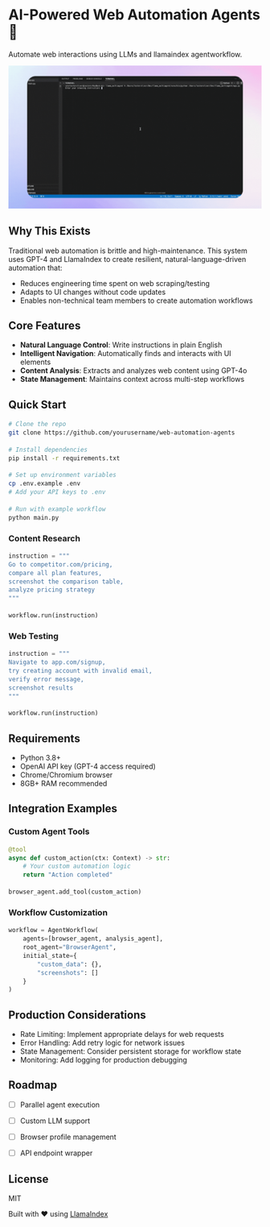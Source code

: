 # AI-Powered Web Automation Agents 🤖

Automate web interactions using LLMs and llamaindex agentworkflow. 

![LlamaIndex Agent Workflow Demo](https://github.com/lesteroliver911/llamaindex-agentworkflow-browse-agent/blob/main/assets/llamaindex-agentworkflow.gif)

## Why This Exists

Traditional web automation is brittle and high-maintenance. This system uses GPT-4 and LlamaIndex to create resilient, natural-language-driven automation that:

- Reduces engineering time spent on web scraping/testing
- Adapts to UI changes without code updates
- Enables non-technical team members to create automation workflows

## Core Features

- **Natural Language Control**: Write instructions in plain English
- **Intelligent Navigation**: Automatically finds and interacts with UI elements
- **Content Analysis**: Extracts and analyzes web content using GPT-4o
- **State Management**: Maintains context across multi-step workflows

## Quick Start

```bash
# Clone the repo
git clone https://github.com/yourusername/web-automation-agents

# Install dependencies
pip install -r requirements.txt

# Set up environment variables
cp .env.example .env
# Add your API keys to .env

# Run with example workflow
python main.py
```

### Content Research
```python
instruction = """
Go to competitor.com/pricing,
compare all plan features,
screenshot the comparison table,
analyze pricing strategy
"""

workflow.run(instruction)
```

### Web Testing
```python
instruction = """
Navigate to app.com/signup,
try creating account with invalid email,
verify error message,
screenshot results
"""

workflow.run(instruction)
```

## Requirements

- Python 3.8+
- OpenAI API key (GPT-4 access required)
- Chrome/Chromium browser
- 8GB+ RAM recommended

## Integration Examples

### Custom Agent Tools
```python
@tool
async def custom_action(ctx: Context) -> str:
    # Your custom automation logic
    return "Action completed"

browser_agent.add_tool(custom_action)
```

### Workflow Customization
```python
workflow = AgentWorkflow(
    agents=[browser_agent, analysis_agent],
    root_agent="BrowserAgent",
    initial_state={
        "custom_data": {},
        "screenshots": []
    }
)
```

## Production Considerations

- Rate Limiting: Implement appropriate delays for web requests
- Error Handling: Add retry logic for network issues
- State Management: Consider persistent storage for workflow state
- Monitoring: Add logging for production debugging

## Roadmap

- [ ] Parallel agent execution
- [ ] Custom LLM support
- [ ] Browser profile management
- [ ] API endpoint wrapper


## License

MIT

Built with ❤️ using [LlamaIndex](https://github.com/jerryjliu/llama_index)
